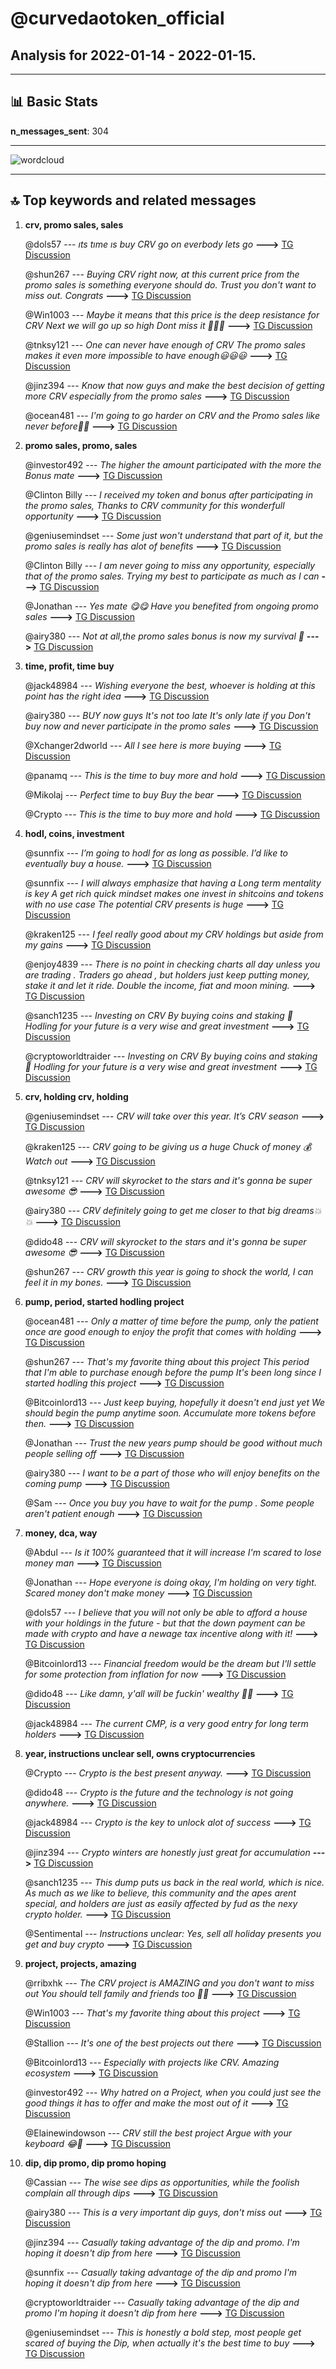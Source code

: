 # **@curvedaotoken_official**
 ## Analysis for **2022-01-14** - **2022-01-15**.

---

## 📊 **Basic Stats**

**n_messages_sent**: 304

---
![wordcloud](curvedaotoken_official_1Days_wordcloud.png)

---


## 🔝 **Top keywords and related messages**

1. **crv, promo sales, sales**

    @dols57 --- *ıts tıme ıs buy CRV go on everbody lets go* **--->** [TG Discussion](https://t.me/curvedaotoken_official/18670)

    @shun267 --- *Buying CRV right now, at this current price from the promo sales is something everyone should do. Trust you don't want to miss out. Congrats* **--->** [TG Discussion](https://t.me/curvedaotoken_official/18690)

    @Win1003 --- *Maybe it means that this price is the deep resistance for CRV Next we will go up so high  Dont miss it  🚀🚀🚀* **--->** [TG Discussion](https://t.me/curvedaotoken_official/18498)

    @tnksy121 --- *One can never have enough of CRV  The promo sales makes it even more impossible to have enough😃😃😃* **--->** [TG Discussion](https://t.me/curvedaotoken_official/18516)

    @jinz394 --- *Know that now guys and make the best decision of getting more CRV especially from the promo sales* **--->** [TG Discussion](https://t.me/curvedaotoken_official/18557)

    @ocean481 --- *I'm going to go harder on CRV and the Promo sales like never before🚀💥* **--->** [TG Discussion](https://t.me/curvedaotoken_official/18570)

2. **promo sales, promo, sales**

    @investor492 --- *The higher the amount participated with the more the Bonus mate* **--->** [TG Discussion](https://t.me/curvedaotoken_official/18561)

    @Clinton Billy --- *I received my token and bonus after participating in the promo sales, Thanks to CRV community for this wonderfull opportunity* **--->** [TG Discussion](https://t.me/curvedaotoken_official/18699)

    @geniusemindset --- *Some just won't understand that part of it, but the promo sales is really has alot of benefits* **--->** [TG Discussion](https://t.me/curvedaotoken_official/18534)

    @Clinton Billy --- *I am never going to miss any opportunity, especially that of the promo sales.  Trying my best to participate as much as I can* **--->** [TG Discussion](https://t.me/curvedaotoken_official/18556)

    @Jonathan --- *Yes mate 😋😋  Have you benefited from ongoing promo sales* **--->** [TG Discussion](https://t.me/curvedaotoken_official/18562)

    @airy380 --- *Not at all,the promo sales bonus is now my survival 💯* **--->** [TG Discussion](https://t.me/curvedaotoken_official/18569)

3. **time, profit, time buy**

    @jack48984 --- *Wishing everyone the best, whoever is holding at this point has the right idea* **--->** [TG Discussion](https://t.me/curvedaotoken_official/18646)

    @airy380 --- *BUY now guys It's not too late  It's only late if you Don't buy now and never participate in the promo sales* **--->** [TG Discussion](https://t.me/curvedaotoken_official/18685)

    @Xchanger2dworld --- *All I see here is more buying* **--->** [TG Discussion](https://t.me/curvedaotoken_official/18859)

    @panamq --- *This is the time to buy more and hold* **--->** [TG Discussion](https://t.me/curvedaotoken_official/18853)

    @Mikolaj --- *Perfect time to buy Buy the bear* **--->** [TG Discussion](https://t.me/curvedaotoken_official/18848)

    @Crypto --- *This is the time to buy more and hold* **--->** [TG Discussion](https://t.me/curvedaotoken_official/18844)

4. **hodl, coins, investment**

    @sunnfix --- *I’m going to hodl for as long as possible. I’d like to eventually buy a house.* **--->** [TG Discussion](https://t.me/curvedaotoken_official/18698)

    @sunnfix --- *I will always emphasize that having a Long term mentality is key A get rich quick mindset makes one invest in shitcoins and tokens with no use case The potential CRV presents is huge* **--->** [TG Discussion](https://t.me/curvedaotoken_official/18668)

    @kraken125 --- *I feel really good about my CRV holdings but aside from my gains* **--->** [TG Discussion](https://t.me/curvedaotoken_official/18780)

    @enjoy4839 --- *There is no point in checking charts all day unless you are trading . Traders go ahead , but holders just keep putting money, stake it and let it ride.  Double the income, fiat and moon mining.* **--->** [TG Discussion](https://t.me/curvedaotoken_official/18475)

    @sanch1235 --- *Investing on CRV By buying coins and staking 💪 Hodling for your future is a very wise and great investment* **--->** [TG Discussion](https://t.me/curvedaotoken_official/18726)

    @cryptoworldtraider --- *Investing on CRV By buying coins and staking 💪 Hodling for your future is a very wise and great investment* **--->** [TG Discussion](https://t.me/curvedaotoken_official/18785)

5. **crv, holding crv, holding**

    @geniusemindset --- *CRV will take over this year. It’s CRV season* **--->** [TG Discussion](https://t.me/curvedaotoken_official/18742)

    @kraken125 --- *CRV going to be giving us a huge Chuck of money 💰 Watch out* **--->** [TG Discussion](https://t.me/curvedaotoken_official/18739)

    @tnksy121 --- *CRV will skyrocket to the stars and it's gonna be super awesome 😎* **--->** [TG Discussion](https://t.me/curvedaotoken_official/18600)

    @airy380 --- *CRV definitely going to get me closer to that big dreams💥💥* **--->** [TG Discussion](https://t.me/curvedaotoken_official/18589)

    @dido48 --- *CRV will skyrocket to the stars and it's gonna be super awesome 😎* **--->** [TG Discussion](https://t.me/curvedaotoken_official/18584)

    @shun267 --- *CRV growth this year is going to shock the world,  I can feel it in my bones.* **--->** [TG Discussion](https://t.me/curvedaotoken_official/18555)

6. **pump, period, started hodling project**

    @ocean481 --- *Only a matter of time before the pump, only the patient once are good enough to enjoy the profit that comes with holding* **--->** [TG Discussion](https://t.me/curvedaotoken_official/18777)

    @shun267 --- *That's my favorite thing about this project  This period that I'm able to purchase enough before the pump  It's been long since I started hodling this project* **--->** [TG Discussion](https://t.me/curvedaotoken_official/18627)

    @Bitcoinlord13 --- *Just keep buying, hopefully it doesn't end just yet  We should begin the pump anytime soon. Accumulate more tokens before then.* **--->** [TG Discussion](https://t.me/curvedaotoken_official/18530)

    @Jonathan --- *Trust the new years pump should be good without much people selling off* **--->** [TG Discussion](https://t.me/curvedaotoken_official/18523)

    @airy380 --- *I want to be a part of those who will enjoy benefits on the coming pump* **--->** [TG Discussion](https://t.me/curvedaotoken_official/18508)

    @Sam --- *Once you buy you have to wait for the pump . Some people aren't patient enough* **--->** [TG Discussion](https://t.me/curvedaotoken_official/18877)

7. **money, dca, way**

    @Abdul --- *Is it 100% guaranteed that it will increase I'm scared to lose money man* **--->** [TG Discussion](https://t.me/curvedaotoken_official/18902)

    @Jonathan --- *Hope everyone is doing okay, I'm holding on very tight. Scared money don't make money* **--->** [TG Discussion](https://t.me/curvedaotoken_official/18811)

    @dols57 --- *I believe that you will not only be able to afford a house with your holdings in the future - but that the down payment can be made with crypto and have a newage tax incentive along with it!* **--->** [TG Discussion](https://t.me/curvedaotoken_official/18703)

    @Bitcoinlord13 --- *Financial freedom would be the dream but I'll settle for some protection from inflation for now* **--->** [TG Discussion](https://t.me/curvedaotoken_official/18672)

    @dido48 --- *Like damn, y'all will be fuckin' wealthy 🤑🚀* **--->** [TG Discussion](https://t.me/curvedaotoken_official/18541)

    @jack48984 --- *The current CMP, is a very good entry for long term holders* **--->** [TG Discussion](https://t.me/curvedaotoken_official/18789)

8. **year, instructions unclear sell, owns cryptocurrencies**

    @Crypto --- *Crypto is the best present anyway.* **--->** [TG Discussion](https://t.me/curvedaotoken_official/18860)

    @dido48 --- *Crypto is the future and the technology is not going anywhere.* **--->** [TG Discussion](https://t.me/curvedaotoken_official/18792)

    @jack48984 --- *Crypto is the key to unlock alot of success* **--->** [TG Discussion](https://t.me/curvedaotoken_official/18717)

    @jinz394 --- *Crypto winters are honestly just great for accumulation* **--->** [TG Discussion](https://t.me/curvedaotoken_official/18692)

    @sanch1235 --- *This dump puts us back in the real world, which is nice.  As much as we like to believe, this community and the apes arent special, and holders are just as easily affected by fud as the nexy crypto holder.* **--->** [TG Discussion](https://t.me/curvedaotoken_official/18658)

    @Sentimental --- *Instructions unclear: Yes, sell all holiday presents you get and buy crypto* **--->** [TG Discussion](https://t.me/curvedaotoken_official/18856)

9. **project, projects, amazing**

    @rribxhk --- *The CRV project is AMAZING and you don't want to miss out  You should tell family and friends too 👏👏* **--->** [TG Discussion](https://t.me/curvedaotoken_official/18686)

    @Win1003 --- *That's my favorite thing about this project* **--->** [TG Discussion](https://t.me/curvedaotoken_official/18615)

    @Stallion --- *It's one of the best projects out there* **--->** [TG Discussion](https://t.me/curvedaotoken_official/18493)

    @Bitcoinlord13 --- *Especially with projects like CRV. Amazing ecosystem* **--->** [TG Discussion](https://t.me/curvedaotoken_official/18490)

    @investor492 --- *Why hatred on a Project, when you could just see the good things it has to offer and make the most out of it* **--->** [TG Discussion](https://t.me/curvedaotoken_official/18483)

    @Elainewindowson --- *CRV still the best project Argue with your keyboard 😂💯* **--->** [TG Discussion](https://t.me/curvedaotoken_official/18684)

10. **dip, dip promo, dip promo hoping**

    @Cassian --- *The wise see dips as opportunities, while the foolish complain all through dips* **--->** [TG Discussion](https://t.me/curvedaotoken_official/18577)

    @airy380 --- *This is a very important dip guys, don't miss out* **--->** [TG Discussion](https://t.me/curvedaotoken_official/18796)

    @jinz394 --- *Casually taking advantage of the dip and promo. I'm hoping it doesn't dip from here* **--->** [TG Discussion](https://t.me/curvedaotoken_official/18662)

    @sunnfix --- *Casually taking advantage of the dip and promo  I'm hoping it doesn't dip from here* **--->** [TG Discussion](https://t.me/curvedaotoken_official/18635)

    @cryptoworldtraider --- *Casually taking advantage of the dip and promo  I'm hoping it doesn't dip from here* **--->** [TG Discussion](https://t.me/curvedaotoken_official/18610)

    @geniusemindset --- *This is honestly a bold step, most people get scared of buying the Dip, when actually it's the best time to buy* **--->** [TG Discussion](https://t.me/curvedaotoken_official/18496)

